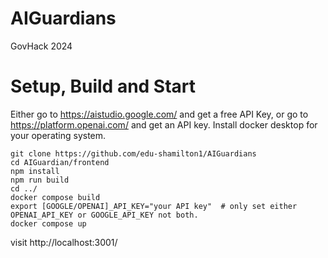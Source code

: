 # AIGuardians
GovHack 2024

# Setup, Build and Start
Either go to https://aistudio.google.com/ and get a free API Key, or go to https://platform.openai.com/ and get an API key.
Install docker desktop for your operating system.
```
git clone https://github.com/edu-shamilton1/AIGuardians
cd AIGuardian/frontend
npm install
npm run build
cd ../
docker compose build
export [GOOGLE/OPENAI]_API_KEY="your API key"  # only set either OPENAI_API_KEY or GOOGLE_API_KEY not both.
docker compose up
```
visit http://localhost:3001/
